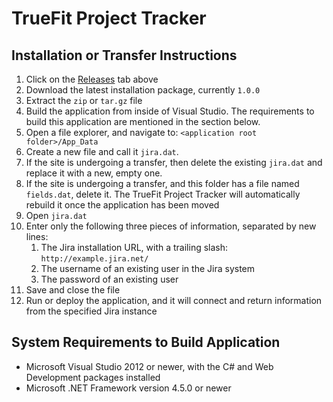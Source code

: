 TrueFit Project Tracker
===============

Installation or Transfer Instructions
---

1. Click on the [Releases][1] tab above
2. Download the latest installation package, currently `1.0.0`
3. Extract the `zip` or `tar.gz` file
4. Build the application from inside of Visual Studio. The requirements to build this application are mentioned in the section below.
5. Open a file explorer, and navigate to: `<application root folder>/App_Data`
6.	Create a new file and call it `jira.dat`.
7.	If the site is undergoing a transfer, then delete the existing `jira.dat` and replace it with a new, empty one.
8.	If the site is undergoing a transfer, and this folder has a file named `fields.dat`, delete it. The TrueFit Project Tracker will automatically rebuild it once the application has been moved
9.	Open `jira.dat`
10.	Enter only the following three pieces of information, separated by new lines:
    1.	The Jira installation URL, with a trailing slash: `http://example.jira.net/`
    2.	The username of an existing user in the Jira system
    3.	The password of an existing user
11.	Save and close the file
12.	Run or deploy the application, and it will connect and return information from the specified Jira instance

System Requirements to Build Application
---

- Microsoft Visual Studio 2012 or newer, with the C# and Web Development packages installed
- Microsoft .NET Framework version 4.5.0 or newer


[1]: https://github.com/ffiadmin/truefit-project/releases
